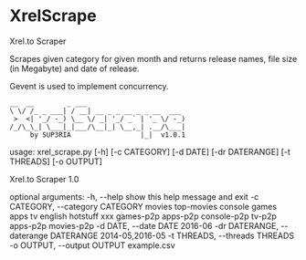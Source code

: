 # XrelScrape
Xrel.to Scraper

Scrapes given category for given month and returns release names, file size (in Megabyte) and date of release.

Gevent is used to implement concurrency.


    __  __        _ ___
    \ \/ /_ _ ___| / __| __ _ _ __ _ _ __  ___
     >  <| '_/ -_) \__ \/ _| '_/ _` | '_ \/ -_)
    /_/\_\_| \___|_|___/\__|_| \__,_| .__/\___|
         by SUP3RIA                 |_|  v1.0.1


usage: xrel_scrape.py [-h] [-c CATEGORY] [-d DATE] [-dr DATERANGE]
                      [-t THREADS] [-o OUTPUT]

Xrel.to Scraper 1.0

optional arguments:
  -h, --help            show this help message and exit
  -c CATEGORY, --category CATEGORY
                        movies top-movies console games apps tv english
                        hotstuff xxx games-p2p apps-p2p console-p2p tv-p2p
                        apps-p2p movies-p2p
  -d DATE, --date DATE  2016-06
  -dr DATERANGE, --daterange DATERANGE
                        2014-05,2016-05
  -t THREADS, --threads THREADS
  -o OUTPUT, --output OUTPUT
                        example.csv
